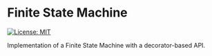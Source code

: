 # Finite State Machine

[![License: MIT](https://img.shields.io/badge/License-MIT-yellow.svg)](https://opensource.org/licenses/MIT)

Implementation of a Finite State Machine with a decorator-based API.
